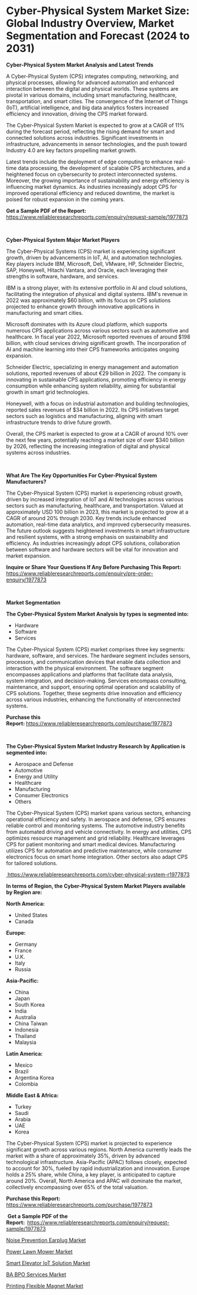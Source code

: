 <p><h1>Cyber-Physical System Market Size: Global Industry Overview, Market Segmentation and Forecast (2024 to 2031)</h1></p><p><strong>Cyber-Physical System Market Analysis and Latest Trends</strong></p>
<p><p>A Cyber-Physical System (CPS) integrates computing, networking, and physical processes, allowing for advanced automation and enhanced interaction between the digital and physical worlds. These systems are pivotal in various domains, including smart manufacturing, healthcare, transportation, and smart cities. The convergence of the Internet of Things (IoT), artificial intelligence, and big data analytics fosters increased efficiency and innovation, driving the CPS market forward.</p><p>The Cyber-Physical System Market is expected to grow at a CAGR of 11% during the forecast period, reflecting the rising demand for smart and connected solutions across industries. Significant investments in infrastructure, advancements in sensor technologies, and the push toward Industry 4.0 are key factors propelling market growth. </p><p>Latest trends include the deployment of edge computing to enhance real-time data processing, the development of scalable CPS architectures, and a heightened focus on cybersecurity to protect interconnected systems. Moreover, the growing importance of sustainability and energy efficiency is influencing market dynamics. As industries increasingly adopt CPS for improved operational efficiency and reduced downtime, the market is poised for robust expansion in the coming years.</p></p>
<p><strong>Get a Sample PDF of the Report:&nbsp;</strong> <a href="https://www.reliableresearchreports.com/enquiry/request-sample/1977873?utm_campaign=3&utm_medium=2&utm_source=Github&utm_content=ia&utm_term=25102024&utm_id=cyber-physical-system">https://www.reliableresearchreports.com/enquiry/request-sample/1977873</a></p>
<p>&nbsp;</p>
<p><strong>Cyber-Physical System Major Market Players</strong></p>
<p><p>The Cyber-Physical Systems (CPS) market is experiencing significant growth, driven by advancements in IoT, AI, and automation technologies. Key players include IBM, Microsoft, Dell, VMware, HP, Schneider Electric, SAP, Honeywell, Hitachi Vantara, and Oracle, each leveraging their strengths in software, hardware, and services.</p><p>IBM is a strong player, with its extensive portfolio in AI and cloud solutions, facilitating the integration of physical and digital systems. IBM's revenue in 2022 was approximately $60 billion, with its focus on CPS solutions projected to enhance growth through innovative applications in manufacturing and smart cities.</p><p>Microsoft dominates with its Azure cloud platform, which supports numerous CPS applications across various sectors such as automotive and healthcare. In fiscal year 2022, Microsoft reported revenues of around $198 billion, with cloud services driving significant growth. The incorporation of AI and machine learning into their CPS frameworks anticipates ongoing expansion.</p><p>Schneider Electric, specializing in energy management and automation solutions, reported revenues of about €29 billion in 2022. The company is innovating in sustainable CPS applications, promoting efficiency in energy consumption while enhancing system reliability, aiming for substantial growth in smart grid technologies.</p><p>Honeywell, with a focus on industrial automation and building technologies, reported sales revenues of $34 billion in 2022. Its CPS initiatives target sectors such as logistics and manufacturing, aligning with smart infrastructure trends to drive future growth.</p><p>Overall, the CPS market is expected to grow at a CAGR of around 10% over the next few years, potentially reaching a market size of over $340 billion by 2026, reflecting the increasing integration of digital and physical systems across industries.</p></p>
<p>&nbsp;</p>
<p><strong>What Are The Key Opportunities For Cyber-Physical System Manufacturers?</strong></p>
<p><p>The Cyber-Physical System (CPS) market is experiencing robust growth, driven by increased integration of IoT and AI technologies across various sectors such as manufacturing, healthcare, and transportation. Valued at approximately USD 100 billion in 2023, this market is projected to grow at a CAGR of around 20% through 2030. Key trends include enhanced automation, real-time data analytics, and improved cybersecurity measures. The future outlook suggests heightened investments in smart infrastructure and resilient systems, with a strong emphasis on sustainability and efficiency. As industries increasingly adopt CPS solutions, collaboration between software and hardware sectors will be vital for innovation and market expansion.</p></p>
<p><strong>Inquire or Share Your Questions If Any Before Purchasing This Report:</strong> <a href="https://www.reliableresearchreports.com/enquiry/pre-order-enquiry/1977873?utm_campaign=3&utm_medium=2&utm_source=Github&utm_content=ia&utm_term=25102024&utm_id=cyber-physical-system">https://www.reliableresearchreports.com/enquiry/pre-order-enquiry/1977873</a></p>
<p>&nbsp;</p>
<p><strong>Market Segmentation</strong></p>
<p><strong>The Cyber-Physical System Market Analysis by types is segmented into:</strong></p>
<p><ul><li>Hardware</li><li>Software</li><li>Services</li></ul></p>
<p><p>The Cyber-Physical System (CPS) market comprises three key segments: hardware, software, and services. The hardware segment includes sensors, processors, and communication devices that enable data collection and interaction with the physical environment. The software segment encompasses applications and platforms that facilitate data analysis, system integration, and decision-making. Services encompass consulting, maintenance, and support, ensuring optimal operation and scalability of CPS solutions. Together, these segments drive innovation and efficiency across various industries, enhancing the functionality of interconnected systems.</p></p>
<p><strong>Purchase this Report:&nbsp;</strong><a href="https://www.reliableresearchreports.com/purchase/1977873?utm_campaign=3&utm_medium=2&utm_source=Github&utm_content=ia&utm_term=25102024&utm_id=cyber-physical-system">https://www.reliableresearchreports.com/purchase/1977873</a></p>
<p>&nbsp;</p>
<p><strong>The Cyber-Physical System Market Industry Research by Application is segmented into:</strong></p>
<p><ul><li>Aerospace and Defense</li><li>Automotive</li><li>Energy and Utility</li><li>Healthcare</li><li>Manufacturing</li><li>Consumer Electronics</li><li>Others</li></ul></p>
<p><p>The Cyber-Physical System (CPS) market spans various sectors, enhancing operational efficiency and safety. In aerospace and defense, CPS ensures reliable control and monitoring systems. The automotive industry benefits from automated driving and vehicle connectivity. In energy and utilities, CPS optimizes resource management and grid reliability. Healthcare leverages CPS for patient monitoring and smart medical devices. Manufacturing utilizes CPS for automation and predictive maintenance, while consumer electronics focus on smart home integration. Other sectors also adapt CPS for tailored solutions.</p></p>
<p><a href="https://www.reliableresearchreports.com/cyber-physical-system-r1977873?utm_campaign=3&utm_medium=2&utm_source=Github&utm_content=ia&utm_term=25102024&utm_id=cyber-physical-system">&nbsp;https://www.reliableresearchreports.com/cyber-physical-system-r1977873</a></p>
<p><strong>In terms of Region, the Cyber-Physical System Market Players available by Region are:</strong></p>
<p>
    <p> <strong> North America: </strong>
        <ul>
            <li>United States</li>
            <li>Canada</li>
        </ul>
        </p> 
    <p> <strong> Europe: </strong>
        <ul>
            <li>Germany</li>
            <li>France</li>
            <li>U.K.</li>
            <li>Italy</li>
            <li>Russia</li>
        </ul>
        </p> 
    <p> <strong> Asia-Pacific: </strong>
        <ul>
            <li>China</li>
            <li>Japan</li>
            <li>South Korea</li>
            <li>India</li>
            <li>Australia</li>
            <li>China Taiwan</li>
            <li>Indonesia</li>
            <li>Thailand</li>
            <li>Malaysia</li>
        </ul>
        </p> 
    <p> <strong> Latin America: </strong>
        <ul>
            <li>Mexico</li>
            <li>Brazil</li>
            <li>Argentina Korea</li>
            <li>Colombia</li>
        </ul>
        </p> 
    <p> <strong> Middle East & Africa: </strong>
        <ul>
            <li>Turkey</li>
            <li>Saudi</li>
            <li>Arabia</li>
            <li>UAE</li>
            <li>Korea</li>
        </ul>
    </p>
    </p>
<p><p>The Cyber-Physical System (CPS) market is projected to experience significant growth across various regions. North America currently leads the market with a share of approximately 35%, driven by advanced technological infrastructure. Asia-Pacific (APAC) follows closely, expected to account for 30%, fueled by rapid industrialization and innovation. Europe holds a 25% share, while China, a key player, is anticipated to capture around 20%. Overall, North America and APAC will dominate the market, collectively encompassing over 65% of the total valuation.</p></p>
<p><strong>Purchase this Report: </strong><a href="https://www.reliableresearchreports.com/purchase/1977873?utm_campaign=3&utm_medium=2&utm_source=Github&utm_content=ia&utm_term=25102024&utm_id=cyber-physical-system">https://www.reliableresearchreports.com/purchase/1977873</a></p>
<p>&nbsp;<strong>Get a Sample PDF of the Report:&nbsp;&nbsp;</strong><a href="https://www.reliableresearchreports.com/enquiry/request-sample/1977873?utm_campaign=3&utm_medium=2&utm_source=Github&utm_content=ia&utm_term=25102024&utm_id=cyber-physical-system">https://www.reliableresearchreports.com/enquiry/request-sample/1977873</a></p>
<p><strong></strong></p>
<p><p><a href="https://github.com/WayneGriffin411/Market-Research-Report-List-1/blob/main/noise-prevention-earplug-market.md?utm_campaign=3&utm_medium=2&utm_source=Github&utm_content=ia&utm_term=25102024&utm_id=cyber-physical-system">Noise Prevention Earplug Market</a></p><p><a href="https://issuu.com/reportprime-2/docs/power-lawn-mower-market-size-2030.p_804f24f2cac637?utm_campaign=3&utm_medium=2&utm_source=Github&utm_content=ia&utm_term=25102024&utm_id=cyber-physical-system">Power Lawn Mower Market</a></p><p><a href="https://www.linkedin.com/pulse/smart-elevator-iot-solution-market-drivers-challenges-npvye?utm_campaign=3&utm_medium=2&utm_source=Github&utm_content=ia&utm_term=25102024&utm_id=cyber-physical-system">Smart Elevator IoT Solution Market</a></p><p><a href="https://www.linkedin.com/pulse/ba-bpo-services-market-size-type-product-global-industry-onude?utm_campaign=3&utm_medium=2&utm_source=Github&utm_content=ia&utm_term=25102024&utm_id=cyber-physical-system">BA BPO Services Market</a></p><p><a href="https://github.com/maximinauago/Market-Research-Report-List-1/blob/main/printing-flexible-magnet-market.md?utm_campaign=3&utm_medium=2&utm_source=Github&utm_content=ia&utm_term=25102024&utm_id=cyber-physical-system">Printing Flexible Magnet Market</a></p></p>
